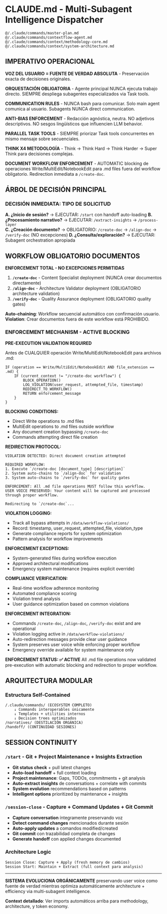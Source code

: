 # CLAUDE.md - Multi-Subagent Intelligence Dispatcher

```import
@/.claude/commands/master-plan.md
@/.claude/commands/contextflow-agent.md
@/.claude/commands/context/methodology-core.md
@/.claude/commands/context/system-architecture.md
```

## IMPERATIVO OPERACIONAL

**VOZ DEL USUARIO = FUENTE DE VERDAD ABSOLUTA** - Preservación exacta de decisiones originales.

**ORQUESTACIÓN OBLIGATORIA** - Agente principal NUNCA ejecuta trabajo directo. SIEMPRE despliega subagentes especializados via Task tools.

**COMMUNICATION RULES** - NUNCA bash para comunicar. Solo main agent comunica al usuario. Subagents NUNCA direct communication.

**ANTI-BIAS ENFORCEMENT** - Redacción agnóstica, neutra. NO adjetivos descriptivos. NO sesgos lingüísticos que influencien LLM behavior.

**PARALLEL TASK TOOLS** - SIEMPRE priorizar Task tools concurrentes en mismo mensaje sobre secuenciales.

**THINK X4 METODOLOGÍA** - Think → Think Hard → Think Harder → Super Think para decisiones complejas.

**DOCUMENT WORKFLOW ENFORCEMENT** - AUTOMATIC blocking de operaciones Write/MultiEdit/NotebookEdit para .md files fuera del workflow obligatorio. Redirection inmediata a `/create-doc`.

## ÁRBOL DE DECISIÓN PRINCIPAL

### DECISIÓN INMEDIATA: TIPO DE SOLICITUD

**A. ¿Inicio de sesión?** → EJECUTAR: `/start` con handoff auto-loading
**B. ¿Procesamiento narrativo?** → EJECUTAR: `/extract-insights` → `/process-layer`  
**C. ¿Creación documento?** → OBLIGATORIO: `/create-doc` → `/align-doc` → `/verify-doc` (NO excepciones)
**D. ¿Consulta/exploración?** → EJECUTAR: Subagent orchestration apropiada

## WORKFLOW OBLIGATORIO DOCUMENTOS

**ENFORCEMENT TOTAL - NO EXCEPCIONES PERMITIDAS**

1. **`/create-doc`** - Content Specialist deployment (NUNCA crear documentos directamente)
2. **`/align-doc`** - Architecture Validator deployment (OBLIGATORIO architecture validation)
3. **`/verify-doc`** - Quality Assurance deployment (OBLIGATORIO quality gates)

**Auto-chaining**: Workflow secuencial automático con confirmación usuario.
**Violation**: Crear documentos fuera de este workflow está PROHIBIDO.

### ENFORCEMENT MECHANISM - ACTIVE BLOCKING

**PRE-EXECUTION VALIDATION REQUIRED**

Antes de CUALQUIER operación Write/MultiEdit/NotebookEdit para archivos .md:

```
IF (operation == Write/MultiEdit/NotebookEdit AND file_extension == .md) {
    IF (current_context != "/create-doc workflow") {
        BLOCK_OPERATION()
        LOG_VIOLATION(user_request, attempted_file, timestamp)
        REDIRECT_TO_WORKFLOW()
        RETURN enforcement_message
    }
}
```

**BLOCKING CONDITIONS:**
- Direct Write operations to .md files
- MultiEdit operations to .md files outside workflow
- Any document creation bypassing `/create-doc`
- Commands attempting direct file creation

**REDIRECTION PROTOCOL:**
```
VIOLATION DETECTED: Direct document creation attempted

REQUIRED WORKFLOW:
1. Execute `/create-doc [document_type] [description]`
2. System auto-chains to `/align-doc` for validation
3. System auto-chains to `/verify-doc` for quality gates

ENFORCEMENT: All .md file operations MUST follow this workflow.
USER VOICE PRESERVED: Your content will be captured and processed through proper workflow.

Redirecting to `/create-doc`...
```

**VIOLATION LOGGING:**
- Track all bypass attempts in `/data/workflow-violations/`
- Record: timestamp, user_request, attempted_file, violation_type
- Generate compliance reports for system optimization
- Pattern analysis for workflow improvements

**ENFORCEMENT EXCEPTIONS:**
- System-generated files during workflow execution
- Approved architectural modifications
- Emergency system maintenance (requires explicit override)

**COMPLIANCE VERIFICATION:**
- Real-time workflow adherence monitoring
- Automated compliance scoring
- Violation trend analysis
- User guidance optimization based on common violations

**ENFORCEMENT INTEGRATION:**
- Commands `/create-doc`, `/align-doc`, `/verify-doc` exist and are operational
- Violation logging active in `/data/workflow-violations/`
- Auto-redirection messages provide clear user guidance
- System preserves user voice while enforcing proper workflow
- Emergency override available for system maintenance only

**ENFORCEMENT STATUS: ✅ ACTIVE**
All .md file operations now validated pre-execution with automatic blocking and redirection to proper workflow.

## ARQUITECTURA MODULAR

### Estructura Self-Contained
```
/.claude/commands/ (ECOSYSTEM COMPLETO)
    ↓ Commands interoperables únicamente
    ↓ Templates + utilities internos
    ↓ Decision trees optimizados
/narratives/ (DESTILACIÓN ORGÁNICA)
/handoff/ (CONTINUIDAD SESIONES)
```

## SESSION CONTINUITY

### **`/start`** - Git + Project Maintenance + Insights Extraction
- **Git status check** + pull latest changes
- **Auto-load handoff** + full context loading
- **Project maintenance**: Gaps, TODOs, commitments + git analysis
- **Auto-extract insights** de conversations + correlate with commits
- **System evolution** recommendations based on patterns
- **Intelligent options** prioritized by maintenance + insights

### **`/session-close`** - Capture + Command Updates + Git Commit
- **Capture conversation** íntegramente preservando voz
- **Detect command changes** mencionados durante sesión
- **Auto-apply updates** a comandos modified/created
- **Git commit** con trazabilidad completa de changes
- **Generate handoff** con applied changes documented

### **Architecture Logic**
```
Session Close: Capture + Apply (fresh memory de cambios)
Session Start: Maintain + Extract (full context para analysis)
```

---

**SISTEMA EVOLUCIONA ORGÁNICAMENTE** preservando user voice como fuente de verdad mientras optimiza automáticamente architecture + efficiency via multi-subagent intelligence.

**Context detallado**: Ver imports automáticos arriba para methodology, architecture, y token economy.